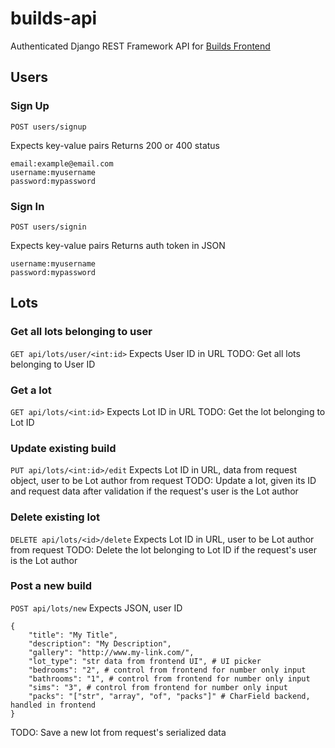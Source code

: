 # builds-api

Authenticated Django REST Framework API for [Builds Frontend](https://github.com/t0ri/builds)


## Users
### Sign Up
`POST users/signup`

Expects key-value pairs
Returns 200 or 400 status
```
email:example@email.com
username:myusername
password:mypassword
```

### Sign In
`POST users/signin`

Expects key-value pairs
Returns auth token in JSON
```
username:myusername
password:mypassword
```


## Lots
### Get all lots belonging to user
`GET api/lots/user/<int:id>`
Expects User ID in URL
TODO: Get all lots belonging to User ID

### Get a lot
`GET api/lots/<int:id>`
Expects Lot ID in URL
TODO: Get the lot belonging to Lot ID

### Update existing build
`PUT api/lots/<int:id>/edit`
Expects Lot ID in URL, data from request object, user to be Lot author from request
TODO: Update a lot, given its ID and request data after validation if the request's user is the Lot author

### Delete existing lot
`DELETE api/lots/<id>/delete`
Expects Lot ID in URL, user to be Lot author from request
TODO: Delete the lot belonging to Lot ID if the request's user is the Lot author

### Post a new build
`POST api/lots/new`
Expects JSON, user ID
```
{
    "title": "My Title",
    "description": "My Description",
    "gallery": "http://www.my-link.com/",
    "lot_type": "str data from frontend UI", # UI picker
    "bedrooms": "2", # control from frontend for number only input
    "bathrooms": "1", # control from frontend for number only input
    "sims": "3", # control from frontend for number only input
    "packs": "["str", "array", "of", "packs"]" # CharField backend, handled in frontend
}
```
TODO: Save a new lot from request's serialized data
